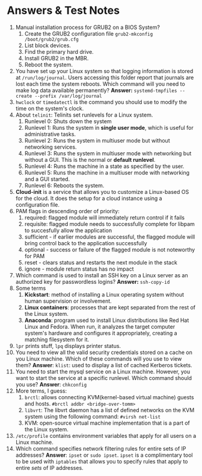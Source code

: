 # Answers & Test Notes

1. Manual installation process for GRUB2 on a BIOS System?
	1. Create the GRUB2 configuration file `grub2-mkconfig /boot/grub2/grub.cfg`
	2. List block devices.
	3. Find the primary hard drive.
	4. Install GRUB2 in the MBR.
	5. Reboot the system.
2. You have set up your Linux system so that logging information is stored at `/run/log/journal`. Users accessing this folder report that journals are lost each time the system reboots. Which command will you need to make log data available permanently?
	**Answer:** `systemd-tmpfiles --create --prefix /var/log/journal`
3. ``hwclock`` or `timedatectl` is the command you should use to modify the time on the system's clock.
4. About `telinit`: Telinits set runlevels for a Linux system.
	1. Runlevel 0: Shuts down the system
	2. Runlevel 1: Runs the system in **single user mode**, which is useful for administrative tasks.
	3. Runlevel 2: Runs the system in multiuser mode but without networking services.
	4. Runlevel 3: Runs the system in multiuser mode with networking but without a GUI. This is the normal or **default runlevel**.
	5. Runlevel 4: Runs the machine in a state as specified by the user.
	6. Runlevel 5: Runs the machine in a multiuser mode with networking and a GUI started.
	7. Runlevel 6: Reboots the system.
5. **Cloud-init** is a service that allows you to customize a Linux-based OS for the cloud. It does the setup for a cloud instance using a configuration file.
6. PAM flags in descending order of priority:
	1. required: flagged module will immediately return control if it fails
	2. requisite: flagged module needs to successfully complete for libpam to succesfully allow the application
	3. sufficient - if earlier modules are successful, the flagged module will bring control back to the application successfully
	4. optional - success or failure of the flagged module is not noteworthy for PAM
	5. reset - clears status and restarts the next module in the stack
	6. ignore - module return status has no impact
7. Which command is used to install an SSH key on a Linux server as an authorized key for passwordless logins?
	**Answer:** `ssh-copy-id`
8. Some terms
	1. **Kickstart**: method of installing a Linux operating system without human supervision or involvement.
	2. **Linux containers**: processes that are kept separated from the rest of the Linux system.
	3. **Anaconda**: program used to install Linux distributions like Red Hat Linux and Fedora. When run, it analyzes the target computer system's hardware and configures it appropriately, creating a matching filesystem for it.
9. `lpr` prints stuff, `lpq` displays printer status.
10.  You need to view all the valid security credentials stored on a cache on you Linux machine. Which of these commands will you use to view them?
	**Answer**: `klist`: used to display a list of cached Kerberos tickets.
11. You need to start the mysql service on a Linux machine. However, you want to start the service at a specific runlevel. Which command should you use?
	**Answer**: `chkconfig`
12. More terms, I guess:
	1. `brctl`: allows connecting KVM(kernel-based virtual machine) guests and hosts. `#brctl addbr <bridge-over-tomm>`
	2. `libvrt`: The libvrt daemon has a list of defined networks on the KVM system using the following command: `#virsh net-list`
	3. KVM: open-source virtual machine implementation that is a part of the Linux system.
13. `/etc/profile` contains environment variables that apply for all users on a Linux machine.
14. Which command specifies network filtering rules for entire sets of IP addresses?
	**Answer**: `ipset` or `sudo ipset`. `ipset` is a complimentary tool to be used with `iptables` that allows you to specify rules that apply to entire *sets* of IP addresses.